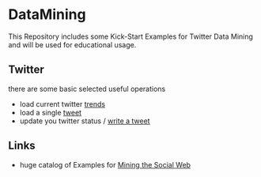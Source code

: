 # DataMining

This Repository includes some Kick-Start Examples for Twitter Data Mining and will be used for educational usage.

## Twitter

there are some basic selected useful operations

- load current twitter [trends](/twitter/trends.py "Trends by definied place")  
- load a single [tweet](/twitter/tweet_single.py "Get a single tweet by ID")
- update you twitter status / [write a tweet](/twitter/tweet_update.py "tweet your status")
 

## Links

- huge catalog of Examples for [Mining the Social Web](https://github.com/ptwobrussell/Mining-the-Social-Web-2nd-Edition/wiki/Numbered-Examples "Mining the Social Web")

